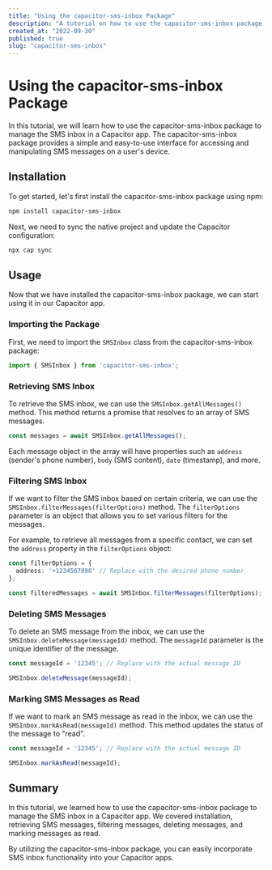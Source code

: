 ```yaml
---
title: "Using the capacitor-sms-inbox Package"
description: "A tutorial on how to use the capacitor-sms-inbox package for managing SMS inbox in a Capacitor app"
created_at: "2022-09-30"
published: true
slug: "capacitor-sms-inbox"
---
```


# Using the capacitor-sms-inbox Package

In this tutorial, we will learn how to use the capacitor-sms-inbox package to manage the SMS inbox in a Capacitor app. The capacitor-sms-inbox package provides a simple and easy-to-use interface for accessing and manipulating SMS messages on a user's device.

## Installation

To get started, let's first install the capacitor-sms-inbox package using npm:

```bash
npm install capacitor-sms-inbox
```

Next, we need to sync the native project and update the Capacitor configuration:

```bash
npx cap sync
```

## Usage

Now that we have installed the capacitor-sms-inbox package, we can start using it in our Capacitor app.

### Importing the Package

First, we need to import the `SMSInbox` class from the capacitor-sms-inbox package:

```typescript
import { SMSInbox } from 'capacitor-sms-inbox';
```

### Retrieving SMS Inbox

To retrieve the SMS inbox, we can use the `SMSInbox.getAllMessages()` method. This method returns a promise that resolves to an array of SMS messages.

```typescript
const messages = await SMSInbox.getAllMessages();
```

Each message object in the array will have properties such as `address` (sender's phone number), `body` (SMS content), `date` (timestamp), and more.

### Filtering SMS Inbox

If we want to filter the SMS inbox based on certain criteria, we can use the `SMSInbox.filterMessages(filterOptions)` method. The `filterOptions` parameter is an object that allows you to set various filters for the messages.

For example, to retrieve all messages from a specific contact, we can set the `address` property in the `filterOptions` object:

```typescript
const filterOptions = {
  address: '+1234567890' // Replace with the desired phone number
};

const filteredMessages = await SMSInbox.filterMessages(filterOptions);
```

### Deleting SMS Messages

To delete an SMS message from the inbox, we can use the `SMSInbox.deleteMessage(messageId)` method. The `messageId` parameter is the unique identifier of the message.

```typescript
const messageId = '12345'; // Replace with the actual message ID

SMSInbox.deleteMessage(messageId);
```

### Marking SMS Messages as Read

If we want to mark an SMS message as read in the inbox, we can use the `SMSInbox.markAsRead(messageId)` method. This method updates the status of the message to "read".

```typescript
const messageId = '12345'; // Replace with the actual message ID

SMSInbox.markAsRead(messageId);
```

## Summary

In this tutorial, we learned how to use the capacitor-sms-inbox package to manage the SMS inbox in a Capacitor app. We covered installation, retrieving SMS messages, filtering messages, deleting messages, and marking messages as read.

By utilizing the capacitor-sms-inbox package, you can easily incorporate SMS inbox functionality into your Capacitor apps.